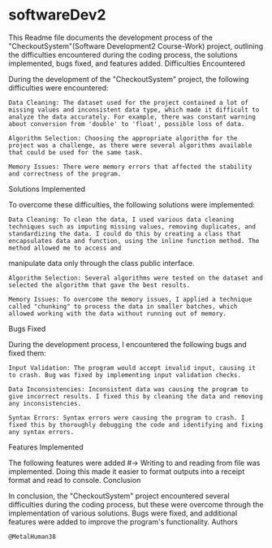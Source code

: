 # softwareDev2

This Readme file documents the development process of the "CheckoutSystem"(Software Development2 Course-Work) project, outlining the difficulties encountered during the coding process, the solutions implemented, bugs fixed, and features added.
Difficulties Encountered

During the development of the "CheckoutSystem" project, the following difficulties were encountered:

    Data Cleaning: The dataset used for the project contained a lot of missing values and inconsistent data type, which made it difficult to analyze the data accurately. For example, there was constant warning about conversion from 'double' to 'float', possible loss of data.

    Algorithm Selection: Choosing the appropriate algorithm for the project was a challenge, as there were several algorithms available that could be used for the same task.

    Memory Issues: There were memory errors that affected the stability and correctness of the program.

Solutions Implemented

To overcome these difficulties, the following solutions were implemented:

    Data Cleaning: To clean the data, I used various data cleaning techniques such as imputing missing values, removing duplicates, and standardizing the data. I could do this by creating a class that encapsulates data and function, using the inline function method. The method allowed me to access and

manipulate data only through the class public interface.

    Algorithm Selection: Several algorithms were tested on the dataset and selected the algorithm that gave the best results.

    Memory Issues: To overcome the memory issues, I applied a technique called "chunking" to process the data in smaller batches, which allowed working with the data without running out of memory.

Bugs Fixed

During the development process, I encountered the following bugs and fixed them:

    Input Validation: The program would accept invalid input, causing it to crash. Bug was fixed by implementing input validation checks.

    Data Inconsistencies: Inconsistent data was causing the program to give incorrect results. I fixed this by cleaning the data and removing any inconsistencies.

    Syntax Errors: Syntax errors were causing the program to crash. I fixed this by thoroughly debugging the code and identifying and fixing any syntax errors.

Features Implemented

The following features were added #-> Writing to and reading from file was implemented. Doing this made it easier to format outputs into a receipt format and read to console.
Conclusion

In conclusion, the "CheckoutSystem" project encountered several difficulties during the coding process, but these were overcome through the implementation of various solutions. Bugs were fixed, and additional features were added to improve the program's functionality.
Authors

    @MetalHuman38
